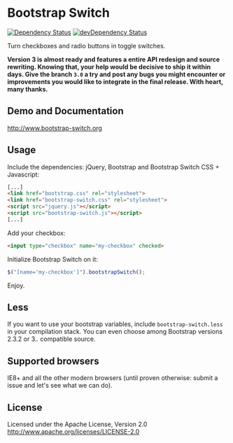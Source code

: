 # Bootstrap Switch 
[![Dependency Status](https://david-dm.org/nostalgiaz/bootstrap-switch.png)](https://david-dm.org/nostalgiaz/bootstrap-switch)
[![devDependency Status](https://david-dm.org/nostalgiaz/bootstrap-switch/dev-status.png)](https://david-dm.org/nostalgiaz/bootstrap-switch#info=devDependencies)

Turn checkboxes and radio buttons in toggle switches.

**Version 3 is almost ready and features a entire API redesign and source rewriting. Knowing that, your help would be decisive to ship it within days. Give the branch `3.0` a try and post any bugs you might encounter or improvements you would like to integrate in the final release.
With heart, many thanks.**

## Demo and Documentation
http://www.bootstrap-switch.org

## Usage

Include the dependencies: jQuery, Bootstrap and Bootstrap Switch CSS + Javascript:

``` html
[...]
<link href="bootstrap.css" rel="stylesheet">
<link href="bootstrap-switch.css" rel="stylesheet">
<script src="jquery.js"></script>
<script src="bootstrap-switch.js"></script>
[...]
```

Add your checkbox:

```html
<input type="checkbox" name="my-checkbox" checked>
```

Initialize Bootstrap Switch on it:

```javascript
$("[name='my-checkbox']").bootstrapSwitch();
```

Enjoy.

## Less

If you want to use your bootstrap variables, include `bootstrap-switch.less` in your compilation stack. You can even choose among Bootstrap versions 2.3.2 or 3.*.* compatible source.

## Supported browsers

IE8+ and all the other modern browsers (until proven otherwise: submit a issue and let's see what we can do).

## License

Licensed under the Apache License, Version 2.0
http://www.apache.org/licenses/LICENSE-2.0

